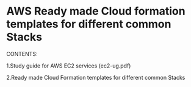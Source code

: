 # AWS Ready made Cloud formation templates for different common Stacks

CONTENTS:

1.Study guide for AWS EC2 services (ec2-ug.pdf)

2.Ready made Cloud Formation templates for different common Stacks




